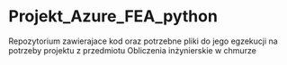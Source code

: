 # Projekt_Azure_FEA_python

Repozytorium zawierajace kod oraz potrzebne pliki do jego egzekucji na potrzeby projektu z przedmiotu Obliczenia inżynierskie w chmurze

